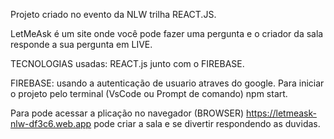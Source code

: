 Projeto criado no evento da NLW trilha REACT.JS.

LetMeAsk é um site onde você pode fazer uma pergunta e o criador da sala responde a sua pergunta em LIVE.

TECNOLOGIAS usadas:
REACT.js junto com o FIREBASE.

FIREBASE: usando a autenticação de usuario atraves do google.
Para iniciar o projeto pelo terminal (VsCode ou Prompt de comando) npm start.

Para pode acessar a plicação no navegador (BROWSER) 
https://letmeask-nlw-df3c6.web.app  pode criar a sala e se divertir respondendo as duvidas.
